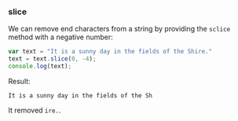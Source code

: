 ### slice

We can remove end characters from a string by providing the `sclice` method with a negative number:

``` javascript
var text = "It is a sunny day in the fields of the Shire."
text = text.slice(0, -4);
console.log(text);
```

Result:

```
It is a sunny day in the fields of the Sh
```

It removed `ire.`.


